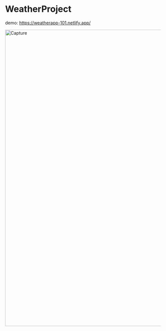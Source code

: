 # WeatherProject

demo: https://weatherapp-101.netlify.app/

<img width="960" alt="Capture" src="https://user-images.githubusercontent.com/88879256/220171110-a1b263c7-4efa-4b43-93d5-ca99eeb670d3.PNG">
